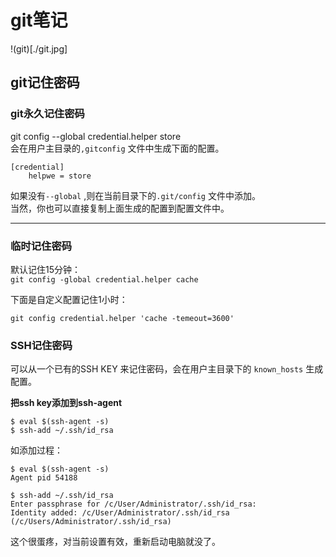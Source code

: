 # git笔记

!(git)[./git.jpg]

## git记住密码

###  git永久记住密码  
git config --global credential.helper store  
会在用户主目录的`,gitconfig` 文件中生成下面的配置。  

```
[credential]
    helpwe = store
```

如果没有`--global` ,则在当前目录下的`.git/config` 文件中添加。  
当然，你也可以直接复制上面生成的配置到配置文件中。  

--------

### 临时记住密码
默认记住15分钟：  
`git config -global credential.helper cache`  

下面是自定义配置记住1小时：  

`git config credential.helper 'cache -temeout=3600'`  

### SSH记住密码

可以从一个已有的SSH KEY 来记住密码，会在用户主目录下的 `known_hosts` 生成配置。  

**把ssh key添加到ssh-agent**  

```
$ eval $(ssh-agent -s)
$ ssh-add ~/.ssh/id_rsa
```

如添加过程：  

```
$ eval $(ssh-agent -s)
Agent pid 54188

$ ssh-add ~/.ssh/id_rsa
Enter passphrase for /c/User/Administrator/.ssh/id_rsa:
Identity added: /c/User/Administrator/.ssh/id_rsa (/c/Users/Administrator/.ssh/id_rsa)
```

这个很蛋疼，对当前设置有效，重新启动电脑就没了。

